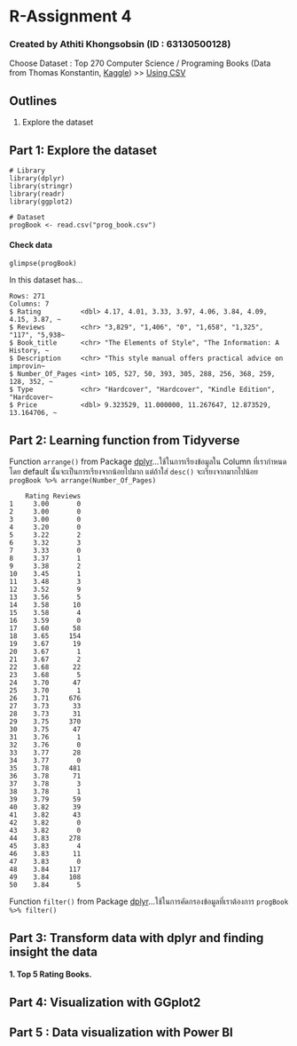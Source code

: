 # R-Assignment 4
### Created by Athiti Khongsobsin (ID : 63130500128)

Choose Dataset : Top 270 Computer Science / Programing Books (Data from Thomas Konstantin, [Kaggle](https://www.kaggle.com/thomaskonstantin/top-270-rated-computer-science-programing-books)) >> [Using CSV](https://raw.githubusercontent.com/safesit23/INT214-Statistics/main/datasets/prog_book.csv)

## Outlines  
1. Explore the dataset


## Part 1: Explore the dataset
```
# Library
library(dplyr)
library(stringr)
library(readr)
library(ggplot2)

# Dataset
progBook <- read.csv("prog_book.csv")
```

#### Check data ###
```
glimpse(progBook)
```
In this dataset has...
```
Rows: 271
Columns: 7
$ Rating          <dbl> 4.17, 4.01, 3.33, 3.97, 4.06, 3.84, 4.09, 4.15, 3.87, ~
$ Reviews         <chr> "3,829", "1,406", "0", "1,658", "1,325", "117", "5,938~
$ Book_title      <chr> "The Elements of Style", "The Information: A History, ~
$ Description     <chr> "This style manual offers practical advice on improvin~
$ Number_Of_Pages <int> 105, 527, 50, 393, 305, 288, 256, 368, 259, 128, 352, ~
$ Type            <chr> "Hardcover", "Hardcover", "Kindle Edition", "Hardcover~
$ Price           <dbl> 9.323529, 11.000000, 11.267647, 12.873529, 13.164706, ~
```


## Part 2: Learning function from Tidyverse
Function ```arrange()``` from Package [dplyr](https://dplyr.tidyverse.org/reference/arrange_all.html?q=arrange)...ใช้ในการเรียงข้อมูลใน Column ที่เรากำหนด โดย default นั้นจะเป็นการเรียงจากน้อยไปมาก แต่ถ้าใส่ ```desc()``` จะเรียงจากมากไปน้อย
```progBook %>% arrange(Number_Of_Pages)```
```
    Rating Reviews
1     3.00       0
2     3.00       0
3     3.00       0
4     3.20       0
5     3.22       2
6     3.32       3
7     3.33       0
8     3.37       1
9     3.38       2
10    3.45       1
11    3.48       3
12    3.52       9
13    3.56       5
14    3.58      10
15    3.58       4
16    3.59       0
17    3.60      58
18    3.65     154
19    3.67      19
20    3.67       1
21    3.67       2
22    3.68      22
23    3.68       5
24    3.70      47
25    3.70       1
26    3.71     676
27    3.73      33
28    3.73      31
29    3.75     370
30    3.75      47
31    3.76       1
32    3.76       0
33    3.77      28
34    3.77       0
35    3.78     481
36    3.78      71
37    3.78       3
38    3.78       1
39    3.79      59
40    3.82      39
41    3.82      43
42    3.82       0
43    3.82       0
44    3.83     278
45    3.83       4
46    3.83      11
47    3.83       0
48    3.84     117
49    3.84     108
50    3.84       5
```


Function ```filter()``` from Package [dplyr](https://dplyr.tidyverse.org/reference/filter_all.html?q=filter)...ใช้ในการคัดกรองข้อมูลที่เราต้องการ
```progBook %>% filter()```



## Part 3: Transform data with dplyr and finding insight the data
#### 1. Top 5 Rating Books.

## Part 4: Visualization with GGplot2


## Part 5 : Data visualization with Power BI

